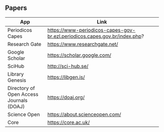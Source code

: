 ## Papers

|   App              | Link                                                     |
|--------------------|----------------------------------------------------------|
| Periodicos Capes   | https://www-periodicos-capes-gov-br.ezl.periodicos.capes.gov.br/index.php? |
| Research Gate      | https://www.researchgate.net/                            |
| Google Scholar     | https://scholar.google.com/                              |
| SciHub             | http://sci-hub.se/                                       |
| Library Genesis    | https://libgen.is/                                       |
| Directory of Open Access Journals (DOAJ) | https://doaj.org/                  |
| Science Open       | https://about.scienceopen.com/                           |
| Core               | https://core.ac.uk/                                      |


